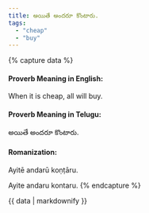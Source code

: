 ```yaml
---
title: అయితే అందరూ కొంటారు.
tags:
  - "cheap"
  - "buy"
---
```


{% capture data %}
#### Proverb Meaning in English:
When it is cheap, all will buy.

#### Proverb Meaning in Telugu:
అయితే అందరూ కొంటారు.

#### Romanization:
Ayitē andarū koṇṭāru.

Ayite andaru kontaru.
{% endcapture %}

{{ data | markdownify }}

